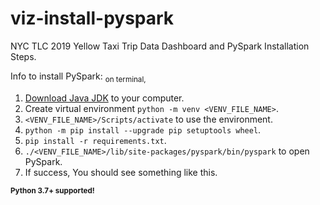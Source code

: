# viz-install-pyspark
NYC TLC 2019 Yellow Taxi Trip Data Dashboard and PySpark Installation Steps.

Info to install PySpark: <sub>on terminal,</sub>
1. [Download Java JDK](https://www.oracle.com/java/technologies/downloads/#java8) to your computer. 
2. Create virtual environment `python -m venv <VENV_FILE_NAME>`.
3. `<VENV_FILE_NAME>/Scripts/activate` to use the environment.
4. `python -m pip install --upgrade pip setuptools wheel`.
5. `pip install -r requirements.txt`.
6. `./<VENV_FILE_NAME>/lib/site-packages/pyspark/bin/pyspark` to open PySpark.
7. If success, You should see something like this.

**<sub>Python 3.7+ supported!</sub>**